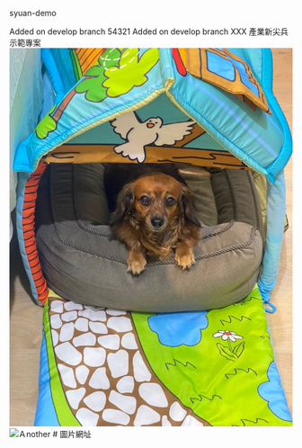 syuan-demo

Added on develop branch 54321
Added on develop branch XXX
產業新尖兵 示範專案
![Dog](./popo.jpg)
![Ａnother]() # 圖片網址
